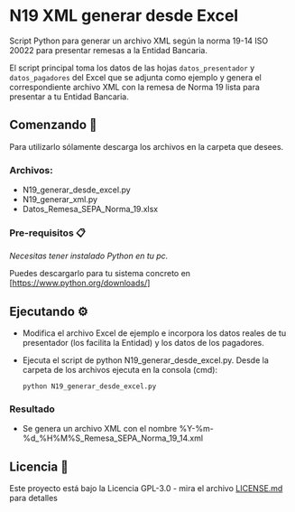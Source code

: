 # N19 XML generar desde Excel

Script Python para generar un archivo XML según la norma 19-14 ISO 20022 para presentar remesas a la Entidad Bancaria.

El script principal toma los datos de las hojas `datos_presentador` y `datos_pagadores` del Excel que se adjunta como ejemplo y genera el correspondiente archivo XML con la remesa de Norma 19 lista para presentar a tu Entidad Bancaria.

## Comenzando 🚀

Para utilizarlo sólamente descarga los archivos en la carpeta que desees.

### Archivos:

- N19_generar_desde_excel.py
- N19_generar_xml.py
- Datos_Remesa_SEPA_Norma_19.xlsx

### Pre-requisitos 📋

_Necesitas tener instalado Python en tu pc._

Puedes descargarlo para tu sistema concreto en [https://www.python.org/downloads/]

## Ejecutando ⚙️

- Modifica el archivo Excel de ejemplo e incorpora los datos reales de tu presentador (los facilita la Entidad) y los datos de los pagadores.
- Ejecuta el script de python N19_generar_desde_excel.py. Desde la carpeta de los archivos ejecuta en la consola (cmd):

  `python N19_generar_desde_excel.py`

### Resultado

- Se genera un archivo XML con el nombre %Y-%m-%d_%H%M%S_Remesa_SEPA_Norma_19_14.xml

## Licencia 📄

Este proyecto está bajo la Licencia GPL-3.0 - mira el archivo [LICENSE.md](LICENSE.md) para detalles
